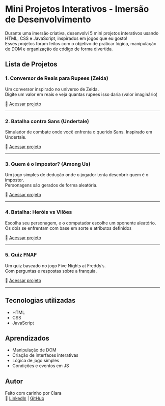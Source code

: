 # Mini Projetos Interativos - Imersão de Desenvolvimento

Durante uma imersão criativa, desenvolvi 5 mini projetos interativos usando HTML, CSS e JavaScript, inspirados em jogos que eu gosto!  
Esses projetos foram feitos com o objetivo de praticar lógica, manipulação de DOM e organização de código de forma divertida.

## Lista de Projetos

### 1. Conversor de Reais para Rupees (Zelda)
Um conversor inspirado no universo de Zelda.  
Digite um valor em reais e veja quantas rupees isso daria (valor imaginário)

🔗 [Acessar projeto](https://codepen.io/vhlnxhyj-the-flexboxer/pen/LEYaoeV.)  

---

### 2. Batalha contra Sans (Undertale)
Simulador de combate onde você enfrenta o querido Sans.
Inspirado em Undertale.

🔗 [Acessar projeto](https://codepen.io/vhlnxhyj-the-flexboxer/pen/XJWGLop.)  

---

### 3. Quem é o Impostor? (Among Us)
Um jogo simples de dedução onde o jogador tenta descobrir quem é o impostor.  
Personagens são gerados de forma aleatória.

🔗 [Acessar projeto](https://codepen.io/vhlnxhyj-the-flexboxer/pen/LEYvPdp.)  

---

### 4. Batalha: Heróis vs Vilões
Escolha seu personagem, e o computador escolhe um oponente aleatório.  
Os dois se enfrentam com base em sorte e atributos definidos

🔗 [Acessar projeto](https://codepen.io/vhlnxhyj-the-flexboxer/pen/RNwOpVd.)  

---

### 5. Quiz FNAF
Um quiz baseado no jogo Five Nights at Freddy’s.  
Com perguntas e respostas sobre a franquia.

🔗 [Acessar projeto](https://codepen.io/vhlnxhyj-the-flexboxer/pen/mydgmVV.)  

---

## Tecnologias utilizadas

- HTML
- CSS
- JavaScript

## Aprendizados

- Manipulação de DOM
- Criação de interfaces interativas
- Lógica de jogo simples
- Condições e eventos em JS

## Autor

Feito com carinho por Clara  
🔗 [LinkedIn](www.linkedin.com/in/clara-freitas-de-oliveira-) | [GitHub](https://github.com/seu-usuario)

